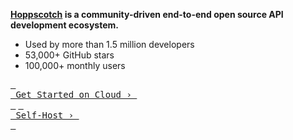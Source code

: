 **[Hoppscotch](https://hoppscotch.io) is a community-driven end-to-end open source API development ecosystem.**

- Used by more than 1.5 million developers
- 53,000+ GitHub stars
- 100,000+ monthly users

[<kbd> <br> Get Started on Cloud › <br> </kbd>](https://hoppscotch.io)
[<kbd> <br> Self-Host › <br> </kbd>](https://github.com/hoppscotch/hoppscotch)
